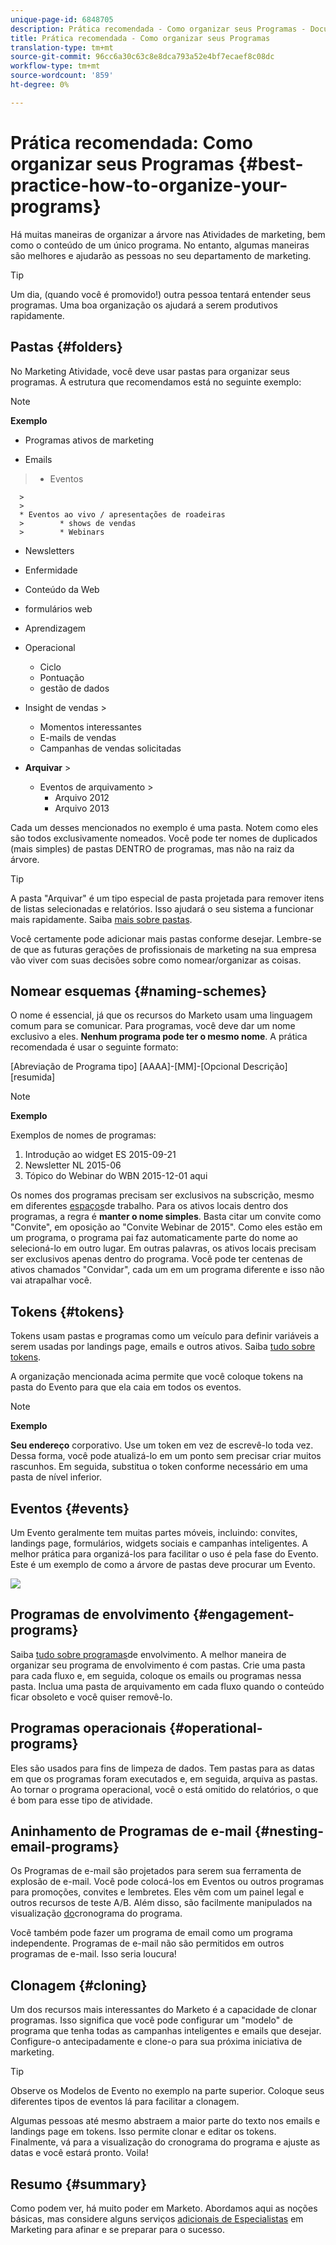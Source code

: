 ```yaml
---
unique-page-id: 6848705
description: Prática recomendada - Como organizar seus Programas - Documentos do Marketing - Documentação do produto
title: Prática recomendada - Como organizar seus Programas
translation-type: tm+mt
source-git-commit: 96cc6a30c63c8e8dca793a52e4bf7ecaef8c08dc
workflow-type: tm+mt
source-wordcount: '859'
ht-degree: 0%

---
```



# Prática recomendada: Como organizar seus Programas {#best-practice-how-to-organize-your-programs}

Há muitas maneiras de organizar a árvore nas Atividades de marketing, bem como o conteúdo de um único programa. No entanto, algumas maneiras são melhores e ajudarão as pessoas no seu departamento de marketing.

>[!TIP]
>
>Um dia, (quando você é promovido!) outra pessoa tentará entender seus programas. Uma boa organização os ajudará a serem produtivos rapidamente.

## Pastas {#folders}

No Marketing Atividade, você deve usar pastas para organizar seus programas. A estrutura que recomendamos está no seguinte exemplo:

>[!NOTE]
>
>**Exemplo**
>
>* Programas ativos de marketing
   >
   >    
   * Emails
   >    * Eventos

      >
      >        
      * Eventos ao vivo / apresentações de roadeiras
      >        * shows de vendas
      >        * Webinars
   >
   * Newsletters
   * Enfermidade
   * Conteúdo da Web
   * formulários web
* Aprendizagem
* Operacional

   * Ciclo
   * Pontuação
   * gestão de dados
* Insight de vendas >
   * Momentos interessantes
   * E-mails de vendas
   * Campanhas de vendas solicitadas
* **Arquivar** >
   * Eventos de arquivamento >
      * Arquivo 2012
      * Arquivo 2013







Cada um desses mencionados no exemplo é uma pasta. Notem como eles são todos exclusivamente nomeados. Você pode ter nomes de duplicados (mais simples) de pastas DENTRO de programas, mas não na raiz da árvore.

>[!TIP]
>
>A pasta &quot;Arquivar&quot; é um tipo especial de pasta projetada para remover itens de listas selecionadas e relatórios. Isso ajudará o seu sistema a funcionar mais rapidamente. Saiba [mais sobre pastas](../../../../product-docs/core-marketo-concepts/miscellaneous/understanding-folders.md).

Você certamente pode adicionar mais pastas conforme desejar. Lembre-se de que as futuras gerações de profissionais de marketing na sua empresa vão viver com suas decisões sobre como nomear/organizar as coisas.

## Nomear esquemas {#naming-schemes}

O nome é essencial, já que os recursos do Marketo usam uma linguagem comum para se comunicar. Para programas, você deve dar um nome exclusivo a eles. **Nenhum programa pode ter o mesmo nome**. A prática recomendada é usar o seguinte formato:

[Abreviação de Programa tipo] [AAAA]-[MM]-[Opcional Descrição] [resumida]

>[!NOTE]
>
>**Exemplo**
>
>Exemplos de nomes de programas:
>
>1. Introdução ao widget ES 2015-09-21
>1. Newsletter NL 2015-06
>1. Tópico do Webinar do WBN 2015-12-01 aqui

>



Os nomes dos programas precisam ser exclusivos na subscrição, mesmo em diferentes [espaços](../../../../product-docs/administration/workspaces-and-person-partitions/understanding-workspaces-and-person-partitions.md)de trabalho.  Para os ativos locais dentro dos programas, a regra é **manter o nome simples**. Basta citar um convite como &quot;Convite&quot;, em oposição ao &quot;Convite Webinar de 2015&quot;. Como eles estão em um programa, o programa pai faz automaticamente parte do nome ao selecioná-lo em outro lugar. Em outras palavras, os ativos locais precisam ser exclusivos apenas dentro do programa. Você pode ter centenas de ativos chamados &quot;Convidar&quot;, cada um em um programa diferente e isso não vai atrapalhar você.

## Tokens {#tokens}

Tokens usam pastas e programas como um veículo para definir variáveis a serem usadas por landings page, emails e outros ativos. Saiba [tudo sobre tokens](http://docs.marketo.com/display/docs/tokens).

A organização mencionada acima permite que você coloque tokens na pasta do Evento para que ela caia em todos os eventos.

>[!NOTE]
>
>**Exemplo**
>
>**Seu endereço** corporativo. Use um token em vez de escrevê-lo toda vez. Dessa forma, você pode atualizá-lo em um ponto sem precisar criar muitos rascunhos. Em seguida, substitua o token conforme necessário em uma pasta de nível inferior.

## Eventos {#events}

Um Evento geralmente tem muitas partes móveis, incluindo: convites, landings page, formulários, widgets sociais e campanhas inteligentes. A melhor prática para organizá-los para facilitar o uso é pela fase do Evento. Este é um exemplo de como a árvore de pastas deve procurar um Evento.

![](assets/capture.png)

## Programas de envolvimento {#engagement-programs}

Saiba [tudo sobre programas](../../../../product-docs/email-marketing/drip-nurturing/creating-an-engagement-program/understanding-engagement-programs.md)de envolvimento. A melhor maneira de organizar seu programa de envolvimento é com pastas. Crie uma pasta para cada fluxo e, em seguida, coloque os emails ou programas nessa pasta. Inclua uma pasta de arquivamento em cada fluxo quando o conteúdo ficar obsoleto e você quiser removê-lo.

## Programas operacionais {#operational-programs}

Eles são usados para fins de limpeza de dados. Tem pastas para as datas em que os programas foram executados e, em seguida, arquiva as pastas. Ao tornar o programa operacional, você o está omitido do relatórios, o que é bom para esse tipo de atividade.

## Aninhamento de Programas de e-mail {#nesting-email-programs}

Os Programas de e-mail são projetados para serem sua ferramenta de explosão de e-mail. Você pode colocá-los em Eventos ou outros programas para promoções, convites e lembretes. Eles vêm com um painel legal e outros recursos de teste A/B. Além disso, são facilmente manipulados na visualização [do](http://docs.marketo.com/display/docs/program+schedule+view)cronograma do programa.

Você também pode fazer um programa de email como um programa independente. Programas de e-mail não são permitidos em outros programas de e-mail. Isso seria loucura!

## Clonagem {#cloning}

Um dos recursos mais interessantes do Marketo é a capacidade de clonar programas. Isso significa que você pode configurar um &quot;modelo&quot; de programa que tenha todas as campanhas inteligentes e emails que desejar. Configure-o antecipadamente e clone-o para sua próxima iniciativa de marketing.

>[!TIP]
>
>Observe os Modelos de Evento no exemplo na parte superior. Coloque seus diferentes tipos de eventos lá para facilitar a clonagem.

Algumas pessoas até mesmo abstraem a maior parte do texto nos emails e landings page em tokens. Isso permite clonar e editar os tokens. Finalmente, vá para a visualização do cronograma do programa e ajuste as datas e você estará pronto. Voila!

## Resumo {#summary}

Como podem ver, há muito poder em Marketo. Abordamos aqui as noções básicas, mas considere alguns serviços [adicionais de Especialistas](http://www.marketo.com/services/) em Marketing para afinar e se preparar para o sucesso.
